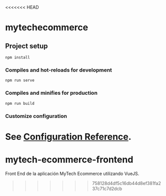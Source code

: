 <<<<<<< HEAD
# mytechecommerce

## Project setup
```
npm install
```

### Compiles and hot-reloads for development
```
npm run serve
```

### Compiles and minifies for production
```
npm run build
```

### Customize configuration
See [Configuration Reference](https://cli.vuejs.org/config/).
=======
# mytech-ecommerce-frontend
Front End de la aplicación MyTech Ecommerce utilizando VueJS.
>>>>>>> 758128d4df5c16db44d8ef381fa237c71c7d2dcb
